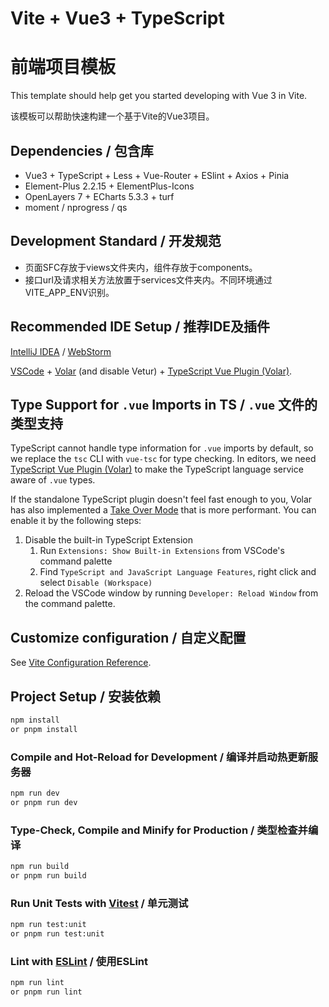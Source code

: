 # Vite + Vue3 + TypeScript

# 前端项目模板

This template should help get you started developing with Vue 3 in Vite.

该模板可以帮助快速构建一个基于Vite的Vue3项目。

## Dependencies / 包含库

+ Vue3 + TypeScript + Less + Vue-Router + ESlint + Axios + Pinia
+ Element-Plus 2.2.15 + ElementPlus-Icons
+ OpenLayers 7 + ECharts 5.3.3 + turf
+ moment / nprogress / qs

## Development  Standard / 开发规范

+ 页面SFC存放于views文件夹内，组件存放于components。
+ 接口url及请求相关方法放置于services文件夹内。不同环境通过VITE_APP_ENV识别。

## Recommended IDE Setup / 推荐IDE及插件

[IntelliJ IDEA](https://www.jetbrains.com/idea/) / [WebStorm](https://www.jetbrains.com.cn/webstorm/)

[VSCode](https://code.visualstudio.com/) + [Volar](https://marketplace.visualstudio.com/items?itemName=Vue.volar) (and disable Vetur) + [TypeScript Vue Plugin (Volar)](https://marketplace.visualstudio.com/items?itemName=Vue.vscode-typescript-vue-plugin).

## Type Support for `.vue` Imports in TS / `.vue` 文件的类型支持

TypeScript cannot handle type information for `.vue` imports by default, so we replace the `tsc` CLI with `vue-tsc` for type checking. In editors, we need [TypeScript Vue Plugin (Volar)](https://marketplace.visualstudio.com/items?itemName=Vue.vscode-typescript-vue-plugin) to make the TypeScript language service aware of `.vue` types.

If the standalone TypeScript plugin doesn't feel fast enough to you, Volar has also implemented a [Take Over Mode](https://github.com/johnsoncodehk/volar/discussions/471#discussioncomment-1361669) that is more performant. You can enable it by the following steps:

1. Disable the built-in TypeScript Extension
    1) Run `Extensions: Show Built-in Extensions` from VSCode's command palette
    2) Find `TypeScript and JavaScript Language Features`, right click and select `Disable (Workspace)`
2. Reload the VSCode window by running `Developer: Reload Window` from the command palette.

## Customize configuration / 自定义配置

See [Vite Configuration Reference](https://vitejs.dev/config/).

## Project Setup / 安装依赖

```sh
npm install
or pnpm install
```

### Compile and Hot-Reload for Development / 编译并启动热更新服务器

```sh
npm run dev
or pnpm run dev
```

### Type-Check, Compile and Minify for Production / 类型检查并编译

```sh
npm run build
or pnpm run build
```

### Run Unit Tests with [Vitest](https://vitest.dev/) / 单元测试

```sh
npm run test:unit
or pnpm run test:unit
```

### Lint with [ESLint](https://eslint.org/) / 使用ESLint

```sh
npm run lint
or pnpm run lint
```



